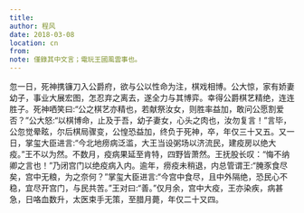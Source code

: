 ```yaml
---
title: 
author: 程风
date: 2018-03-08
location: cn
from: 
note: 僅錄其中文言；電玩王國風雲事也。
---
```

忽一日，死神携镰刀入公爵府，欲与公以性命为注，棋戏相博。公大惊，家有娇妻幼子，事业大展宏图，怎忍弃之离去，遂全力与其博弈。幸得公爵棋艺精绝，连连胜子。死神哂笑曰:“公之棋艺亦精也，若献祭汝女，则胜率益加，敢问公愿割爱否？”公大怒:“以棋博命，止及于吾，幼子妻女，心头之肉也，汝勿复言！”言毕，公忽觉晕眩，尔后棋局骤变，公惶恐益加，终负于死神，卒，年仅三十又五。又一日，掌玺大臣进言:“今北地痨病泛滥，大王当设粥场以济流民，建疫房以绝大疫。”王不以为然。不数月，疫病果延至肯特，四野皆萧然。王抚股长叹：“悔不纳卿之言也！”乃闭宫门以绝疫病入内。逾年，痨疫未稍退，内总管谓王:“腌豕食尽矣，宫中无粮，为之奈何？”掌玺大臣进言:“今宫中食尽，且中外隔绝，恐民心不稳，宜尽开宫门，与民共苦。”王对曰:“善。”仅月余，宫中大疫，王亦染疾，病甚急，日咯血数升，太医束手无策，至腊月薨，年仅二十又四。
